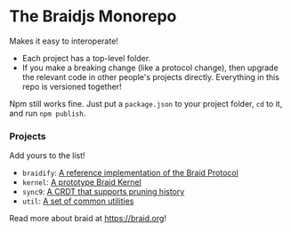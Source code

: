 # The Braidjs Monorepo

Makes it easy to interoperate!

  - Each project has a top-level folder.
  - If you make a breaking change (like a protocol change), then upgrade the
    relevant code in other people's projects directly.  Everything in this
    repo is versioned together!

Npm still works fine.  Just put a `package.json` to your project folder, `cd`
to it, and run `npm publish`.


### Projects

Add yours to the list!

 - `braidify`: [A reference implementation of the Braid Protocol](/braid-org/braidjs/tree/master/braidify)
 - `kernel`: [A prototype Braid Kernel](/braid-org/braidjs/tree/master/kernel)
 - `sync9`: [A CRDT that supports pruning history](/braid-org/braidjs/tree/master/sync9)
 - `util`: [A set of common utilities](braid-org/braidjs/tree/master/util)

Read more about braid at https://braid.org!

